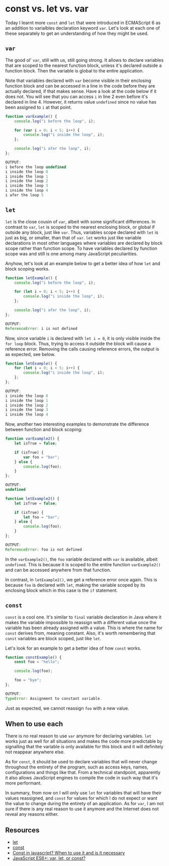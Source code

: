 # const vs. let vs. var

Today I learnt more `const` and `let` that were introduced in ECMAScript 6 as an addition to varialbles declaration keyword `var`. Let's look at each one of these separately to get an understanding of how they might be used.

## `var`

The good ol' `var`, still with us, still going strong. It allows to declare variables that are scoped to the nearest function block, unless it's declared outside a function block. Then the variable is global to the entire application.

Note that variables declared with `var` become visible in their enclosing function block and can be accessed in a line in the code before they are actually declared, if that makes sense. Have a look at the code below if it does not. You will see that you can access `i` in line 2 even before it's declared in line 4. However, it returns value `undefined` since no value has been assigned to `i` at that point.

```javascript
function varExample() {
	console.log("i before the loop", i);

	for (var i = 0; i < 5; i++) {
		console.log("i inside the loop", i);
	};

	console.log("i afer the loop", i);
};

OUTPUT:
i before the loop undefined
i inside the loop 0
i inside the loop 1
i inside the loop 2
i inside the loop 3
i inside the loop 4
i afer the loop 5
```

## `let`

`let` is the close cousin of `var`, albeit with some significant differences. In contrast to `var`, `let` is scoped to the nearest enclosing block, or global if outside any block, just like `var`. Thus, variables scope declared with `let` is just as big, or smaller, than that of `var`. `let` works just like variable declarations in most other languages where variables are declared by block scope rather than function scope. To have variables declared by function scope was and still is one among many JavaScript peculiarities.

Anyhow, let's look at an example below to get a better idea of how `let` and block scoping works.

```javascript
function letExample() {
	console.log("i before the loop", i);

	for (let i = 0; i < 5; i++) {
		console.log("i inside the loop", i);
	};

	console.log("i afer the loop", i);
};

OUTPUT:
ReferenceError: i is not defined
```

Now, since variable `i` is declared with `let i = 0`, it is only visible inside the `for loop` block. Thus, trying to access it outside the block will cause a reference error. Removing the calls causing reference errors, the output is as expected, see below.

```javascript
function letExample() {
	for (let i = 0; i < 5; i++) {
		console.log("i inside the loop", i);
	};
};

OUTPUT:
i inside the loop 0
i inside the loop 1
i inside the loop 2
i inside the loop 3
i inside the loop 4
```

Now, another two interesting examples to demonstrate the difference between function and block scoping:

```javascript
function varExample2() {
	let isTrue = false;

	if (isTrue) {
		var foo = "bar";
	} else {
		console.log(foo);
	}
};

OUTPUT:
undefined

function letExample2() {
	let isTrue = false;

	if (isTrue) {
		let foo = "bar";
	} else {
		console.log(foo);
	}
};

OUTPUT:
ReferenceError: foo is not defined
```

In the `varExample2()`, the `foo` variable declared with `var` is available, albeit `undefined`. This is because it is scoped to the entire function `varExample2()` and can be accessed anywhere from that function.

In contrast, in `letExample2()`, we get a reference error once again. This is because `foo` is declared with `let`, making the variable scoped by its enclosing block which in this case is the `if` statement.

## `const`

`const` is a cool one. It's similar to `final` variable declaration in Java where it makes the variable impossible to reassign with a different value once the variable has been already assigned with a value. This is where the name for `const` derives from, meaning constant. Also, it's worth remembering that `const` variables are block scoped, just like `let`.

Let's look for an example to get a better idea of how `const` works.

```javascript
function constExample() {
	const foo = "hello";

	console.log(foo);

	foo = "bye";
};

OUTPUT:
TypeError: Assignment to constant variable.
```
Just as expected, we cannot reassign `foo` with a new value.

## When to use each

There is no real reason to use `var` anymore for declaring variables. `let` works just as well for all situations and makes the code more predictable by signalling that the variable is only available for this block and it will definitely not reappear anywhere else.

As for `const`, it should be used to declare variables that will never change throughout the entirety of the program, such as access keys, names, configurations and things like that. From a technical standpoint, apparently it also allows JavaScript engines to compile the code in such way that it's more performant.

In summary, from now on I will only use `let` for variables that will have their values reassigned, and `const` for values for which I do not expect or want the value to change during the entirety of an application. As for `var`, I am not sure if there is any real reason to use it anymore and the Internet does not reveal any reasons either.

## Resources

- [let](https://developer.mozilla.org/en/docs/Web/JavaScript/Reference/Statements/let)
- [const](https://developer.mozilla.org/en/docs/Web/JavaScript/Reference/Statements/const)
- [Const in javascript? When to use it and is it necessary](http://stackoverflow.com/questions/21237105/const-in-javascript-when-to-use-it-and-is-it-necessary)
- [JavaScript ES6+: var, let, or const?](https://medium.com/javascript-scene/javascript-es6-var-let-or-const-ba58b8dcde75#.dq90wp1qi)
